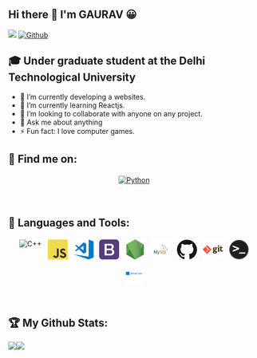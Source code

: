 ## Hi there 👋 I'm GAURAV 😀
![](https://visitor-badge.laobi.icu/badge?page_id=Gaurav972001.Gaurav972001) [![Github](https://img.shields.io/github/followers/Gaurav972001?label=Followers&logo=Github)](https://github.com/Gaurav972001)




## 🎓 Under graduate student at the Delhi Technological University

- 🔭 I’m currently developing a websites.
- 🌱 I’m currently learning Reactjs.
- 👯 I’m looking to collaborate with anyone on any project.
- 💬 Ask me about anything
- ⚡ Fun fact: I love computer games.

## :email: Find me on:

<!--
[<img align="left" alt="Gaurav972001 | LinkedIn" width="40px" src="https://cdn.jsdelivr.net/npm/simple-icons@v3/icons/linkedin.svg" />][linkedin]
-->

<p align="center">
 <a href="https://www.linkedin.com/in/gaurav-chauhan-65a6341b1/" target="_blank" rel="noopener noreferrer"> <img src="https://cdn.jsdelivr.net/npm/simple-icons@v3/icons/linkedin.svg" alt="Python" height="40" style="vertical-align:top; margin:4px"></a>
</p>

<br />


## 🧰 Languages and Tools:
<p align="center">
<img src="https://raw.githubusercontent.com/isocpp/logos/master/cpp_logo.png" alt="C++" height="40" style="vertical-align:top; margin:4px">
<img src="https://raw.githubusercontent.com/github/explore/80688e429a7d4ef2fca1e82350fe8e3517d3494d/topics/javascript/javascript.png" alt="Javascript" height="40" style="vertical-align:top; margin:4px">
<img src="https://raw.githubusercontent.com/github/explore/80688e429a7d4ef2fca1e82350fe8e3517d3494d/topics/visual-studio-code/visual-studio-code.png" alt="VS Code" height="40" style="vertical-align:top; margin:4px">
<img src="https://raw.githubusercontent.com/github/explore/80688e429a7d4ef2fca1e82350fe8e3517d3494d/topics/bootstrap/bootstrap.png" alt="Bootstrap" height="40" style="vertical-align:top; margin:4px">
<img src="https://raw.githubusercontent.com/github/explore/80688e429a7d4ef2fca1e82350fe8e3517d3494d/topics/nodejs/nodejs.png" alt="NodeJS" height="40" style="vertical-align:top; margin:4px">
<img src="https://raw.githubusercontent.com/github/explore/80688e429a7d4ef2fca1e82350fe8e3517d3494d/topics/mysql/mysql.png" alt="MySQL" height="40" style="vertical-align:top; margin:4px">
<img src="https://raw.githubusercontent.com/github/explore/78df643247d429f6cc873026c0622819ad797942/topics/github/github.png" alt="Github" height="40" style="vertical-align:top; margin:4px">
<img src="https://raw.githubusercontent.com/github/explore/80688e429a7d4ef2fca1e82350fe8e3517d3494d/topics/git/git.png" alt="Git" height="40" style="vertical-align:top; margin:4px">
<img src="https://raw.githubusercontent.com/github/explore/80688e429a7d4ef2fca1e82350fe8e3517d3494d/topics/terminal/terminal.png" alt="Terminal" height="40" style="vertical-align:top; margin:4px">
<img src="https://raw.githubusercontent.com/github/explore/80688e429a7d4ef2fca1e82350fe8e3517d3494d/topics/windows/windows.png" alt="Windows" height="40" style="vertical-align:top; margin:4px">

</p>

<br />



## :trophy: My Github Stats:

<!--
![GitHub stats](https://readme-stats-cfgj2cxdy.vercel.app/api?username=CharalambosIoannou&count_private=true&show_icons=true&theme=tokyonight)
![Top Langs](https://readme-stats-cfgj2cxdy.vercel.app/api/top-langs/?username=CharalambosIoannou&hide=php&theme=tokyonight)
-->
<div>
<a href="https://readme-stats-cfgj2cxdy.vercel.app/api?username=CharalambosIoannou&count_private=true&show_icons=true&theme=tokyonight">
  <img  align="left" src="https://readme-stats-cfgj2cxdy.vercel.app/api?username=CharalambosIoannou&count_private=true&show_icons=true&theme=tokyonight" />
</a>
<a href="https://readme-stats-cfgj2cxdy.vercel.app/api/top-langs/?username=CharalambosIoannou&hide=php&theme=tokyonight">
  <img align="left" src="https://readme-stats-cfgj2cxdy.vercel.app/api/top-langs/?username=CharalambosIoannou&hide=php&theme=tokyonight" />
</a>
</div>




[linkedin]: https://www.linkedin.com/in/gaurav-chauhan-65a6341b1/




